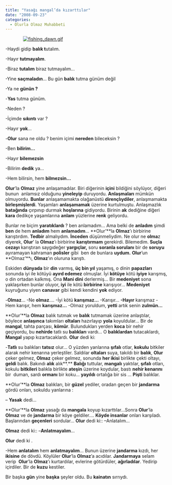 ```yaml
---
title: "Yasağı mangal’da kızarttılar"
date: "2008-09-23"
categories: 
  - Olurla Olmaz Muhabbeti
---
```


              [![fishing_dawn.gif](/uploads/2008/09/fishing_dawn.gif)](/uploads/2008/09/fishing_dawn.gif "fishing_dawn.gif")

\-Haydi gidip **balık t**utalım.

\-Hayır **tutmayalım**.

\-Biraz **tutalım** biraz tutmayalım…

\-Yine **saçmaladın**… Bu gün **balık** tutma günüm değil

\-Ya ne **günün ?**

\-**Yas** tutma günüm.

\-Neden ?

\-İçimde **sıkıntı** var ?

\-Hayır **yok**…

\-**Olur** sana ne oldu ? benim içimi **nereden** bileceksin ?

\-Ben **bilirim…**

\-Hayır **bilemezsin**

\-Bilirim **dedik** ya…

\-Hem bilirsin, hem **bilmezsin…**

**Olur**’la **Olmaz** yine anlaşamadılar. Biri diğerinin **içini** bildiğini söylüyor, diğeri bunun  anlamsız olduğunu **yineleyip** duruyordu. **Anlaşmaları** mümkün olmuyordu. **Bunlar** anlaşamamakta olağanüstü **dirençlıydiler**, anlaşmamakta **birleşmişlerdi**. Yaşamları **anlaşamamak** üzerine kurtulmuştu. Anlaşmazlık **batağında** çırpınıp durmak **hoşlarına** gidiyordu. Birinin **ak** dediğine diğeri **kara** dedikçe yaşamlarına **anlam** yüzlerine **renk** geliyordu.

Bunlar ne biçim **yaratıklardı** ? ben anlamadım… Ama belki de **anladım** şimdi **ben** de hem **anladım** hem **anlamadım**… **Olur’**la **Olmaz**’ı birbirine karıştırdım. **Tedbir** almalıydım. **İnceden** düşünmeliydim. Ne olur ne **olma**z diyerek, **Olur**’ la **Olmaz**’ı birbirine **karıştırmam** gerekirdi. Bilemedim. **Suçla cezayı** karıştıran saygıdeğer **yargıçlar,** soru **soranla sorulanı** bir de **soruyu** ayıramayan kahraman **polisler** gibi  ben de bunlara **uydum.** **Olur**’un **Olmaz’**ı, **Olmaz**’ın oluruna karıştı.

Eskiden **dünyada** bir **din** varmış, **üç bin yıl** yaşamış, o dinin **papazları** sonunda iyi ile kötüyü **ayırd edemez** olmuşlar. İyi **kötüye** kötü **iyiye** karışmış, o din ortadan kalkmış. Ona **Mani dini** derlermiş… Bir **medeniyet** sona yaklaşırken bunlar oluyor, **iyi** ile kötü **birbirine** karışıyor… **Medeniyet** kuyruğunu yiyen **canavar** gibi kendi kendini **yok** ediyor.

\-**Olmaz**… \-Ne **olmaz**…. \-İyi kötü **karışmaz…** \-Karışır… **\-Hayır** karışmaz \-Hem karışır, hem **karışmaz…** \-OImaz yoruldum, **yetti** artık senin **zulmün…** 

**Olur’**la **Olmaz** balık tutmak ve **balık** tutmamak üzerine anlaştılar, böylece **anlaşınca** takımları **oltaları** hazırlayıp **yola** koyuldular… Bir de **mangal**, tahta parçası, **kömür**. Bulundukları yerden **koca** bir nehir geçiyordu, bu **nehirde** tatlı su **balıkları** vardı… O **balıklardan** tutacaklardı, **Mangal** yapıp kızartacaklardı. **Olur** dedi ki:

\-**Tatlı** su balıkları **tatsız** olur… O yüzden yanlarına **şıfalı** otlar, **kokulu** bitkiler alarak nehir kenarına yerleştiler. Saldılar **oltaları** suya, takıldı bir **balık**, **Olur** çeker gelmez, **Olmaz** çeker gelmez, sonunda **her ikisi** birlikte çekti oltayı, **geldi** balık. Bakındı **alık** alık**.** **Balığı** tuttular, **mangalı** yaktılar, **şıfalı** otları, kokulu **bitkileri** balıkla birlikte **ateşin** üzerine koydular, bastı **nehir kenarını** bir  duman, sardı **ormanı** bir koku… **yayıldı** ortalığa bir sis … **Pişti** balıklar.

**Olur’**la **Olmaz** balıkları, bir **güzel** yediler, oradan geçen bir **jandarma** gördü onları, sokuldu yanlarına :

– **Yasak** dedi…

**Olur’**la **Olmaz** yasağı da **mangala** koyup kızarttılar…Sonra **Olur**’la **Olmaz** ve de **jandarma** bir köye geldiler…. **Köyde insanlar** onları karşıladı. Başlarından **geçenleri** sordular… **Olur** dedi ki:: –Anlatalım…

**Olmaz** dedi ki:: –**Anlatmayalım**…

**Olur** dedi ki .

\-Hem **anlatalım** hem **anlatmayalım**... Bunun üzerine **jandarma** kızdı, her **ikisine** de dövdü. Köylüler **Olur**’la **Olmaz**’a acıdılar. **Jandarmaya** selam verip  **Olur**’la **Olmaz**’ı kurtardılar, evlerine götürdüler, **ağırladılar**. Yedirip içirdiler. Bir de **kuzu** kestiler.

Bir başka **gün** yine **başka** şeyler oldu. Bu **kainatın** sırrıydı.
